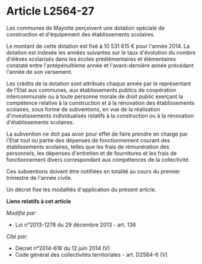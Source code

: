 # Article L2564-27

Les communes de Mayotte perçoivent une dotation spéciale de construction et d'équipement des établissements scolaires.

Le montant de cette dotation est fixé à 10 531 615 € pour l'année 2014. La dotation est indexée les années suivantes sur le
taux d'évolution du nombre d'élèves scolarisés dans les écoles préélémentaires et élémentaires constaté entre
l'antépénultième année et l'avant-dernière année précédant l'année de son versement.

Les crédits de la dotation sont attribués chaque année par le représentant de l'Etat aux communes, aux établissements publics
de coopération intercommunale ou à toute personne morale de droit public exerçant la compétence relative à la construction et
à la rénovation des établissements scolaires, sous forme de subventions, en vue de la réalisation d'investissements
individualisés relatifs à la construction ou à la rénovation d'établissements scolaires.

La subvention ne doit pas avoir pour effet de faire prendre en charge par l'Etat tout ou partie des dépenses de
fonctionnement courant des établissements scolaires, telles que les frais de rémunération des personnels, les dépenses
d'entretien et de fournitures et les frais de fonctionnement divers correspondant aux compétences de la collectivité.

Ces subventions doivent être notifiées en totalité au cours du premier trimestre de l'année civile.

Un décret fixe les modalités d'application du présent article.

**Liens relatifs à cet article**

_Modifié par_:

  - Loi n°2013-1278 du 29 décembre 2013 - art. 136

_Cité par_:

  - Décret n°2014-616 du 12 juin 2014 (V)
  - Code général des collectivités territoriales - art. D2564-6 (V)
